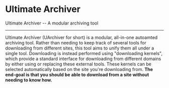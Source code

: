 # Ultimate Archiver

Ultimate Archiver -- A modular archiving tool

------------------------------------------------

Ultimate Archiver (UArchiver for short) is a modular, all-in-one autoamted archiving tool. Rather than needing to keep track of several tools for downloading from different sites, this tool aims to unify them all under a single tool. Downloading is instead performed using "downloading kernels", which provide a standard interface for downloading from different domains by either using or replacing these external tools. These kernels can be selected automatically based on the site you're downloading from. **The end-goal is that you should be able to download from a site without needing to know how.**
